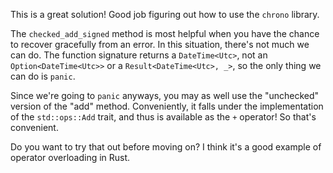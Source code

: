 This is a great solution! Good job figuring out how to use the `chrono` library.

The `checked_add_signed` method is most helpful when you have the chance to recover gracefully from an error. In this situation, there's not much we can do. The function signature returns a `DateTime<Utc>`, not an `Option<DateTime<Utc>>` or a `Result<DateTime<Utc>, _>`, so the only thing we can do is `panic`.

Since we're going to `panic` anyways, you may as well use the "unchecked" version of the "add" method. Conveniently, it falls under the implementation of the `std::ops::Add` trait, and thus is available as the `+` operator! So that's convenient.

Do you want to try that out before moving on? I think it's a good example of operator overloading in Rust.